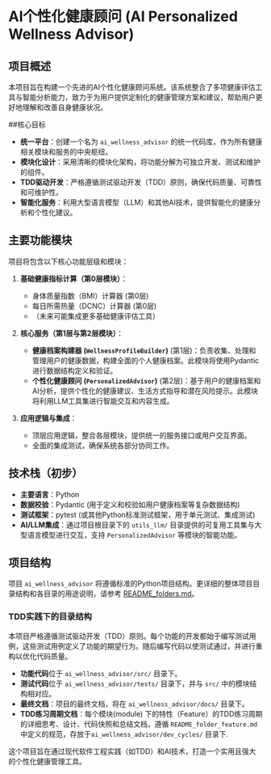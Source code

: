 # AI个性化健康顾问 (AI Personalized Wellness Advisor)

## 项目概述

本项目旨在构建一个先进的AI个性化健康顾问系统。该系统整合了多项健康评估工具与智能分析能力，致力于为用户提供定制化的健康管理方案和建议，帮助用户更好地理解和改善自身健康状况。

##核心目标

*   **统一平台**：创建一个名为 `ai_wellness_advisor` 的统一代码库，作为所有健康相关模块和服务的中央枢纽。
*   **模块化设计**：采用清晰的模块化架构，将功能分解为可独立开发、测试和维护的组件。
*   **TDD驱动开发**：严格遵循测试驱动开发（TDD）原则，确保代码质量、可靠性和可维护性。
*   **智能化服务**：利用大型语言模型（LLM）和其他AI技术，提供智能化的健康分析和个性化建议。

## 主要功能模块

项目将包含以下核心功能层级和模块：

1.  **基础健康指标计算（第0层模块）**：
    *   身体质量指数（BMI）计算器 (第0层)
    *   每日所需热量（DCNC）计算器 (第0层)
    *   （未来可能集成更多基础健康评估工具）

2.  **核心服务（第1层与第2层模块）**：
    *   **健康档案构建器 (`WellnessProfileBuilder`)** (第1层)：负责收集、处理和管理用户的健康数据，构建全面的个人健康档案。此模块将使用Pydantic进行数据结构定义和验证。
    *   **个性化健康顾问 (`PersonalizedAdvisor`)** (第2层)：基于用户的健康档案和AI分析，提供个性化的健康建议、生活方式指导和潜在风险提示。此模块将利用LLM工具集进行智能交互和内容生成。

3.  **应用逻辑与集成**：
    *   顶层应用逻辑，整合各层模块，提供统一的服务接口或用户交互界面。
    *   全面的集成测试，确保系统各部分协同工作。


## 技术栈（初步）

*   **主要语言**：Python
*   **数据校验**：Pydantic (用于定义和校验如用户健康档案等复杂数据结构)
*   **测试框架**：pytest (或其他Python标准测试框架，用于单元测试、集成测试)
*   **AI/LLM集成**：通过项目根目录下的 `utils_llm/` 目录提供的可复用工具集与大型语言模型进行交互，支持 `PersonalizedAdvisor` 等模块的智能功能。

## 项目结构

项目 `ai_wellness_advisor` 将遵循标准的Python项目结构。更详细的整体项目目录结构和各目录的用途说明，请参考 [README_folders.md](README_folders.md)。

### TDD实践下的目录结构

本项目严格遵循测试驱动开发（TDD）原则。每个功能的开发都始于编写测试用例，这些测试用例定义了功能的期望行为。随后编写代码以使测试通过，并进行重构以优化代码质量。

*  **功能代码**位于 `ai_wellness_advisor/src/` 目录下。
*   **测试代码**位于 `ai_wellness_advisor/tests/` 目录下，并与 `src/` 中的模块结构相对应。
*  **最终文档**：项目的最终文档，将在 `ai_wellness_advisor/docs/` 目录下。
*   **TDD练习周期文档**：每个模块(module) 下的特性（Feature）的TDD练习周期的详细思考、设计、代码快照和总结文档，遵循 `README_folder_feature.md` 中定义的规范，存放于`ai_wellness_advisor/dev_cycles/` 目录下.

这个项目旨在通过现代软件工程实践（如TDD）和AI技术，打造一个实用且强大的个性化健康管理工具。